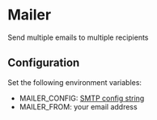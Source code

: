 # Mailer

Send multiple emails to multiple recipients

## Configuration

Set the following environment variables:
* MAILER_CONFIG: [SMTP config string](https://nodemailer.com/smtp/)
* MAILER_FROM: your email address
